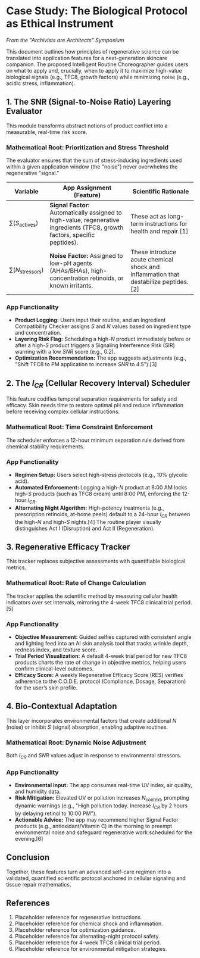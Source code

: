 # Case Study: The Biological Protocol as Ethical Instrument

_From the "Archivists are Architects" Symposium_

This document outlines how principles of regenerative science can be translated into
application features for a next-generation skincare companion. The proposed Intelligent
Routine Choreographer guides users on what to apply and, crucially, when to apply it to
maximize high-value biological signals (e.g., TFC8, growth factors) while minimizing
noise (e.g., acidic stress, inflammation).

## 1. The SNR (Signal-to-Noise Ratio) Layering Evaluator

This module transforms abstract notions of product conflict into a measurable, real-time
risk score.

### Mathematical Root: Prioritization and Stress Threshold

The evaluator ensures that the sum of stress-inducing ingredients used within a given
application window (the "noise") never overwhelms the regenerative "signal."

| Variable | App Assignment (Feature) | Scientific Rationale |
| --- | --- | --- |
| $\sum (S_{\text{actives}})$ | **Signal Factor:** Automatically assigned to high-value, regenerative ingredients (TFC8, growth factors, specific peptides). | These act as long-term instructions for health and repair.[1] |
| $\sum (N_{\text{stressors}})$ | **Noise Factor:** Assigned to low-pH agents (AHAs/BHAs), high-concentration retinoids, or known irritants. | These introduce acute chemical shock and inflammation that destabilize peptides.[2] |

### App Functionality

- **Product Logging:** Users input their routine, and an Ingredient Compatibility Checker
  assigns $S$ and $N$ values based on ingredient type and concentration.
- **Layering Risk Flag:** Scheduling a high-$N$ product immediately before or after a
  high-$S$ product triggers a Signaling Interference Risk (SIR) warning with a low
  $SNR$ score (e.g., 0.2).
- **Optimization Recommendation:** The app suggests adjustments (e.g., "Shift TFC8 to
  PM application to increase $SNR$ to 4.5").[3]

## 2. The $I_{CR}$ (Cellular Recovery Interval) Scheduler

This feature codifies temporal separation requirements for safety and efficacy. Skin
needs time to restore optimal pH and reduce inflammation before receiving complex
cellular instructions.

### Mathematical Root: Time Constraint Enforcement

The scheduler enforces a 12-hour minimum separation rule derived from chemical stability
requirements.

### App Functionality

- **Regimen Setup:** Users select high-stress protocols (e.g., 10% glycolic acid).
- **Automated Enforcement:** Logging a high-$N$ product at 8:00 AM locks high-$S$
  products (such as TFC8 cream) until 8:00 PM, enforcing the 12-hour $I_{CR}$.
- **Alternating Night Algorithm:** High-potency treatments (e.g., prescription
  retinoids, at-home peels) default to a 24-hour $I_{CR}$ between the high-$N$ and
  high-$S$ nights.[4] The routine player visually distinguishes Act I (Disruption) and
  Act II (Regeneration).

## 3. Regenerative Efficacy Tracker

This tracker replaces subjective assessments with quantifiable biological metrics.

### Mathematical Root: Rate of Change Calculation

The tracker applies the scientific method by measuring cellular health indicators over
set intervals, mirroring the 4-week TFC8 clinical trial period.[5]

### App Functionality

- **Objective Measurement:** Guided selfies captured with consistent angle and lighting
  feed into an AI skin analysis tool that tracks wrinkle depth, redness index, and
  texture score.
- **Trial Period Visualization:** A default 4-week trial period for new TFC8 products
  charts the rate of change in objective metrics, helping users confirm clinical-level
  outcomes.
- **Efficacy Score:** A weekly Regenerative Efficacy Score (RES) verifies adherence to
  the C.O.D.E. protocol (Compliance, Dosage, Separation) for the user’s skin profile.

## 4. Bio-Contextual Adaptation

This layer incorporates environmental factors that create additional $N$ (noise) or
inhibit $S$ (signal) absorption, enabling adaptive routines.

### Mathematical Root: Dynamic Noise Adjustment

Both $I_{CR}$ and $SNR$ values adjust in response to environmental stressors.

### App Functionality

- **Environmental Input:** The app consumes real-time UV index, air quality, and
  humidity data.
- **Risk Mitigation:** Elevated UV or pollution increases $N_{\text{context}}$, prompting
  dynamic warnings (e.g., "High pollution today. Increase $I_{CR}$ by 2 hours by delaying
  retinol to 10:00 PM").
- **Actionable Advice:** The app may recommend higher Signal Factor products (e.g.,
  antioxidant/Vitamin C) in the morning to preempt environmental noise and safeguard
  regenerative work scheduled for the evening.[6]

## Conclusion

Together, these features turn an advanced self-care regimen into a validated, quantified
scientific protocol anchored in cellular signaling and tissue repair mathematics.

## References

1. Placeholder reference for regenerative instructions.
2. Placeholder reference for chemical shock and inflammation.
3. Placeholder reference for optimization guidance.
4. Placeholder reference for alternating-night protocol safety.
5. Placeholder reference for 4-week TFC8 clinical trial period.
6. Placeholder reference for environmental mitigation strategies.
